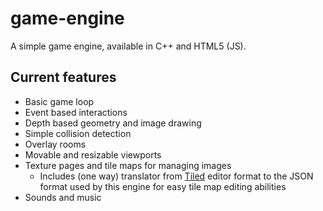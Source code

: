 # game-engine

A simple game engine, available in C++ and HTML5 (JS).

## Current features

*   Basic game loop
*   Event based interactions
*   Depth based geometry and image drawing
*   Simple collision detection
*   Overlay rooms
*   Movable and resizable viewports
*   Texture pages and tile maps for managing images
    *   Includes (one way) translator from [Tiled](http://www.mapeditor.org/)
        editor format to the JSON format used by this engine for easy tile map
        editing abilities
*   Sounds and music
